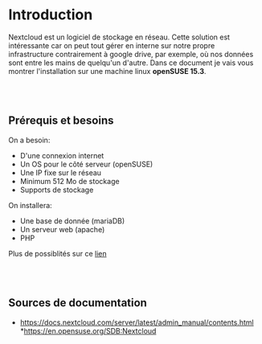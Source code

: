 # Introduction
 
Nextcloud est un logiciel de stockage en réseau. Cette solution est intéressante car on peut tout gérer en interne sur notre propre infrastructure contrairement à google drive, par exemple, où nos données sont entre les mains de quelqu'un d'autre. Dans ce document je vais vous montrer l'installation sur une machine linux **openSUSE 15.3**.

<br><br>
## Prérequis et besoins

On a besoin:
* D'une connexion internet
* Un OS pour le côté serveur (openSUSE)
* Une IP fixe sur le réseau
* Minimum 512 Mo de stockage
* Supports de stockage

On installera:
* Une base de donnée (mariaDB)
* Un serveur web (apache)
* PHP

Plus de possiblités sur ce [lien](https://docs.nextcloud.com/server/latest/admin_manual/installation/system_requirements.html)

<br><br>

## Sources de documentation
* https://docs.nextcloud.com/server/latest/admin_manual/contents.html
*https://en.opensuse.org/SDB:Nextcloud
